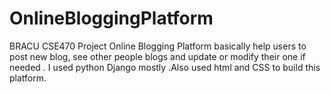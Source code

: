 # OnlineBloggingPlatform
BRACU CSE470 Project
Online Blogging Platform basically help users to post new blog, see other people blogs and update or modify their one if needed .
I used python Django mostly .Also used html and CSS to build this platform.
